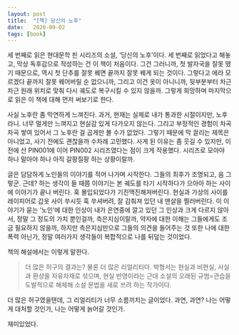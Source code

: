 ```yaml
---
layout: post
title:  "[책] 당신의 노후"
date:   2020-09-02
tags: [book]
---
```


세 번째로 읽은 현대문학 핀 시리즈의 소설, ‘당신의 노후’이다. 세 번째로 읽었다고 해놓고, 막상 독후감으로 작성하는 건 이 책이 처음이다. 그건 그러니까, 첫 발자국을 잘못 뗐기 때문으로, 역시 첫 단추를 잘못 꿰면 끝까지 잘못 꿰게 되는 것이다. 그렇다고 에라 모르겠다 끝까지 잘못 꿰어버릴 순 없으니까, 그리고 이건 옷이 아니니까, 뒷부분부터 차근차근 원래 위치로 맞춰 다시 궤도로 복구시킬 수 있지 않을까. 그렇게 희망하며 마지막으로 읽은 이 책에 대해 먼저 써보기로 한다.

사실 노후란 좀 막연하게 느껴진다. 과거, 현재는 실제로 내가 통과한 시절이지만, 노후라니. 너무 멀게만 느껴지고 현실감 있게 다가오지 않는다. 그리고 부정적인 경험이 차곡 차곡 쌓여 있어서 그 노후란 걸 곱게만 볼 수가 없었다. 그렇기 때문에 막 끌리는 제목은 아니었고, 사기 전에도 괜찮을까 수차례 고민했다. 사게 된 이유는 좀 웃길 수 있지만, 이전에 산 PIN001에 이어 PIN002 시리즈였다는 점이 크게 작용했다. 시리즈로 모아야 하나 말아야 하나 아직 갈팡질팡 하는 상황이랄까.

글은 담담하게 노인들의 이야기를 적어 나가며 시작한다. 그들의 최후가 조명되고, 음 그렇군. 근데? 하는 생각이 들 때쯤 이야기는 본 궤도를 타기 시작하다가 으아아 하는 사이에 이야기가 끝나 버린다. 훅 몰입되었다가 기진맥진해져버린다. 현실과 가상의 사이를 레이피어로 갑옷 사이 쑤시듯 훅 쑤셔버려, 잘 감춰져 있던 내 맨살을 찔러버린다. 이 이야기가 묻는 ‘노인’에 대한 인상이 내가 은연중에 깔고 있던 그 인상과 크게 다르지 않아서, 정말 그 정도의 가치 뿐인걸까, 측은지심이랄까, 약자에 대한 이해는 그들에게도 조금 필요하지 않을까, 하지만 측은지심만으로 그들의 의견을 들어주는 것 또한 나에 대한 폭력 아닌가, 정말 여러가지 생각들이 복합적으로 나를 뒤덮는 것이었다.

책의 해설에서는 이렇게 말한다.

<blockquote>
더 많은 허구의 결과는? 물론 더 많은 리얼리티다. 박형서는 현실과 비현실, 사실과 환상을 자유자재로 섞으며, 현실 반영이라는 근대 소설의 오래된 규범=관습을 도발적으로 해체해 소설 문법을 새로 쓰려 하는 작가이다.
</blockquote>

더 많은 허구였을텐데, 그 리얼리티가 너무 소름끼치는 글이었다. 과연, 과연? 나는 어떻게 대처할 것인가, 나는 어떻게 늙어갈 것인가.

재미있었다.
